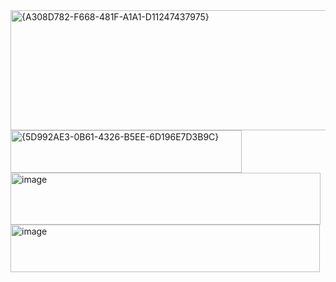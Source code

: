 <img width="518" height="192" alt="{A308D782-F668-481F-A1A1-D11247437975}" src="https://github.com/user-attachments/assets/81cc23b6-1293-4263-b003-29c7d263a55f" />
<img width="370" height="68" alt="{5D992AE3-0B61-4326-B5EE-6D196E7D3B9C}" src="https://github.com/user-attachments/assets/93bd81d1-313a-4ab7-9a00-788a74cb508e" />
<img width="496" height="83" alt="image" src="https://github.com/user-attachments/assets/8ca251a1-0645-40ce-b74d-c72cdde92968" />
<img width="495" height="76" alt="image" src="https://github.com/user-attachments/assets/a4984b4a-fac1-4375-8cc1-67bd25907ee3" />
